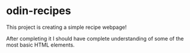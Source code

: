 # odin-recipes
This project is creating a simple recipe webpage!

After completing it I should have complete understanding of some of the most basic HTML elements.